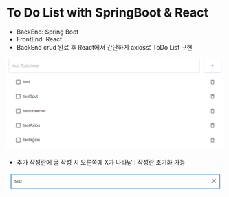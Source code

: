 # To Do List with SpringBoot & React

- BackEnd: Spring Boot
- FrontEnd: React
- BackEnd crud 완료 후 React에서 간단하게 axios로 ToDo List 구현

![api 목록](./readMeImg/todolist.png)

- 추가 작성란에 글 작성 시 오른쪽에 X가 나타남 : 작성란 초기화 가능

![api 목록](./readMeImg/inputx.png)
